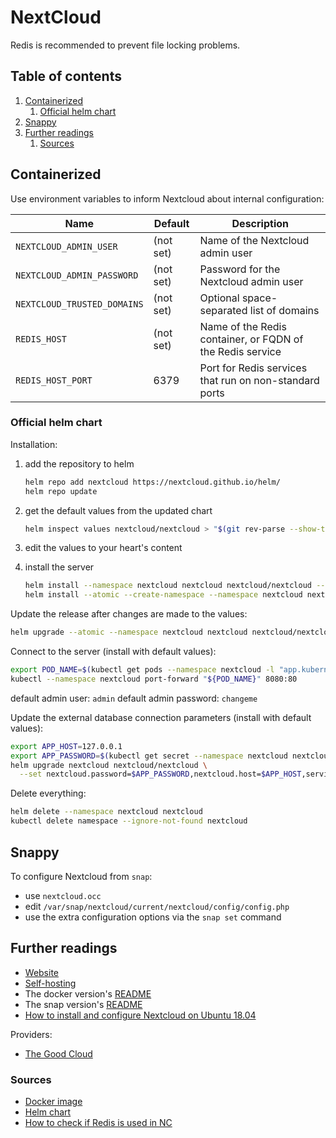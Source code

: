 # NextCloud

Redis is recommended to prevent file locking problems.

## Table of contents <!-- omit in toc -->

1. [Containerized](#containerized)
   1. [Official helm chart](#official-helm-chart)
1. [Snappy](#snappy)
1. [Further readings](#further-readings)
   1. [Sources](#sources)

## Containerized

Use environment variables to inform Nextcloud about internal configuration:

| Name                        | Default   | Description                                               |
|-----------------------------|-----------|-----------------------------------------------------------|
| `NEXTCLOUD_ADMIN_USER`      | (not set) | Name of the Nextcloud admin user                          |
| `NEXTCLOUD_ADMIN_PASSWORD`  | (not set) | Password for the Nextcloud admin user                     |
| `NEXTCLOUD_TRUSTED_DOMAINS` | (not set) | Optional space-separated list of domains                  |
| `REDIS_HOST`                | (not set) | Name of the Redis container, or FQDN of the Redis service |
| `REDIS_HOST_PORT`           | 6379      | Port for Redis services that run on non-standard ports    |

### Official helm chart

Installation:

1. add the repository to helm

   ```sh
   helm repo add nextcloud https://nextcloud.github.io/helm/
   helm repo update
   ```

1. get the default values from the updated chart

   ```sh
   helm inspect values nextcloud/nextcloud > "$(git rev-parse --show-toplevel)/kubernetes/helm/nextcloud/values.yaml"
   ```

1. edit the values to your heart's content
1. install the server

   ```sh
   helm install --namespace nextcloud nextcloud nextcloud/nextcloud --values kubernetes/helm/nextcloud/values.dev.yaml
   helm install --atomic --create-namespace --namespace nextcloud nextcloud nextcloud/nextcloud --values kubernetes/helm/nextcloud/values.dev.yaml
   ```

Update the release after changes are made to the values:

```sh
helm upgrade --atomic --namespace nextcloud nextcloud nextcloud/nextcloud --values kubernetes/helm/nextcloud/values.dev.yaml
```

Connect to the server (install with default values):

```sh
export POD_NAME=$(kubectl get pods --namespace nextcloud -l "app.kubernetes.io/name=nextcloud,app.kubernetes.io/instance=nextcloud" -o jsonpath="{.items[0].metadata.name}")
kubectl --namespace nextcloud port-forward "${POD_NAME}" 8080:80
```

default admin user: `admin`
default admin password: `changeme`

Update the external database connection parameters (install with default values):

```sh
export APP_HOST=127.0.0.1
export APP_PASSWORD=$(kubectl get secret --namespace nextcloud nextcloud -o jsonpath="{.data.nextcloud-password}" | base64 --decode)
helm upgrade nextcloud nextcloud/nextcloud \
  --set nextcloud.password=$APP_PASSWORD,nextcloud.host=$APP_HOST,service.type=ClusterIP,mariadb.enabled=false,externalDatabase.user=nextcloud,externalDatabase.database=nextcloud,externalDatabase.host=YOUR_EXTERNAL_DATABASE_HOST
```

Delete everything:

```sh
helm delete --namespace nextcloud nextcloud
kubectl delete namespace --ignore-not-found nextcloud
```

## Snappy

To configure Nextcloud from `snap`:

- use `nextcloud.occ`
- edit `/var/snap/nextcloud/current/nextcloud/config/config.php`
- use the extra configuration options via the `snap set` command

## Further readings

- [Website]
- [Self-hosting]
- The docker version's [README][docker readme]
- The snap version's [README][snap readme]
- [How to install and configure Nextcloud on Ubuntu 18.04]

Providers:

- [The Good Cloud](https://thegood.cloud)

### Sources

- [Docker image]
- [Helm chart]
- [How to check if Redis is used in NC]

<!--
  Reference
  ═╬═Time══
  -->

<!-- Knowledge base -->
[self-hosting]: self-hosting.md

<!-- Upstream -->
[how to check if redis is used in nc]: https://help.nextcloud.com/t/how-to-check-if-redis-is-used-in-nc/22268/2
[docker image]: https://hub.docker.com/_/nextcloud/
[docker readme]: https://github.com/docker-library/docs/blob/master/nextcloud/README.md
[helm chart]: https://github.com/nextcloud/helm/tree/master/charts/nextcloud
[snap readme]: https://github.com/nextcloud/nextcloud-snap
[website]: https://nextcloud.com/

<!-- Others -->
[how to install and configure nextcloud on ubuntu 18.04]: https://www.digitalocean.com/community/tutorials/how-to-install-and-configure-nextcloud-on-ubuntu-18-04
